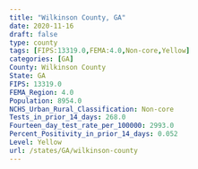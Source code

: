 ```yaml
---
title: "Wilkinson County, GA"
date: 2020-11-16
draft: false
type: county
tags: [FIPS:13319.0,FEMA:4.0,Non-core,Yellow]
categories: [GA]
County: Wilkinson County
State: GA
FIPS: 13319.0
FEMA_Region: 4.0
Population: 8954.0
NCHS_Urban_Rural_Classification: Non-core
Tests_in_prior_14_days: 268.0
Fourteen_day_test_rate_per_100000: 2993.0
Percent_Positivity_in_prior_14_days: 0.052
Level: Yellow
url: /states/GA/wilkinson-county
---
```



